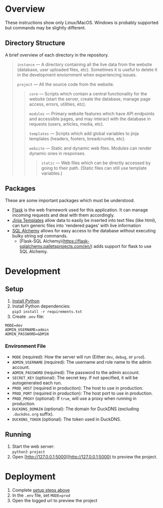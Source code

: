 # Overview
These instructions show only Linux/MacOS. Windows is probably supported but commands may be slightly different.
## Directory Structure
A brief overview of each directory in the repository.
> `instance` — A directory containing all the live data from the website (database, user uploaded files, etc). Sometimes it is useful to delete it in the development enviornment when experiencing issues.
>
> `project` — All the source code from the website.
> > `core` — Scripts which contain a central functionality for the website (start the server, create the database, manage page access, errors, utilities, etc).
> >
> > `modules` — Primary website features which have API endpoints and accessible pages, and may interact with the database in requests (users, articles, media, etc).
> >
> > `templates` — Scripts which add global variables to jinja templates (headers, footers, breadcrumbs, etc).
> >
> > `website` — Static and dynamic web files. Modules can render dynamic ones in responses.
> > > `static` — Web files which can be directly accessed by going to their path. (Static files can still use template variables.)
## Packages
These are some important packages which must be understood.
- [Flask](https://flask.palletsprojects.com/en/) is the web framework used for this application. It can manage incoming requests and deal with them accordingly. 
- [Jinja Templates](https://jinja.palletsprojects.com/en/) allow data to easily be inserted into text files (like html), can turn generic files into 'rendered pages' with live information
- [SQL Alchemy](https://www.sqlalchemy.org) allows for easy access to the database without executing bulky string sql commands.
  - [Flask-SQL Alchemy)(https://flask-sqlalchemy.palletsprojects.com/en/) adds support for flask to use SQL Alchemy.

# Development
## Setup
1. [Install Python](https://www.python.org/downloads/)
2. Install Python dependencies:<br>
`pip3 install -r requirements.txt`
1. Create `.env` file:
```env
MODE=dev
ADMIN_USERNAME=admin
ADMIN_PASSWORD=&DM1N
```
### Environment File
- `MODE` (required): How the server will run (Either `dev`, `debug`, or `prod`).
- `ADMIN_USERNAME` (required): The username and role name to the admin account.
- `ADMIN_PASSWORD` (required): The password to the admin account.
- `SECRET_KEY` (optional): The secret key. If not specified, it will be autogenerated each run.
- `PROD_HOST` (required in production): The host to use in production.
- `PROD_PORT` (required in production): The host port to use in production.
- `PROD_PROXY` (optional): If `true`, will use a proxy when running in production.
- `DUCKDNS_DOMAIN` (optional): The domain for DuckDNS (excluding `.duckdns.org` suffix).
- `DUCKDNS_TOKEN` (optional): The token used in DuckDNS.
## Running
1. Start the web server:<br>
`python3 project`
1. Open [http://127.0.0.1:5000](http://127.0.0.1:5000) to preview the project.
# Deployment
1. Complete [setup steps above](#setup)
2. In the `.env` file, set `MODE=prod`
3. Open the logged url to preview the project
